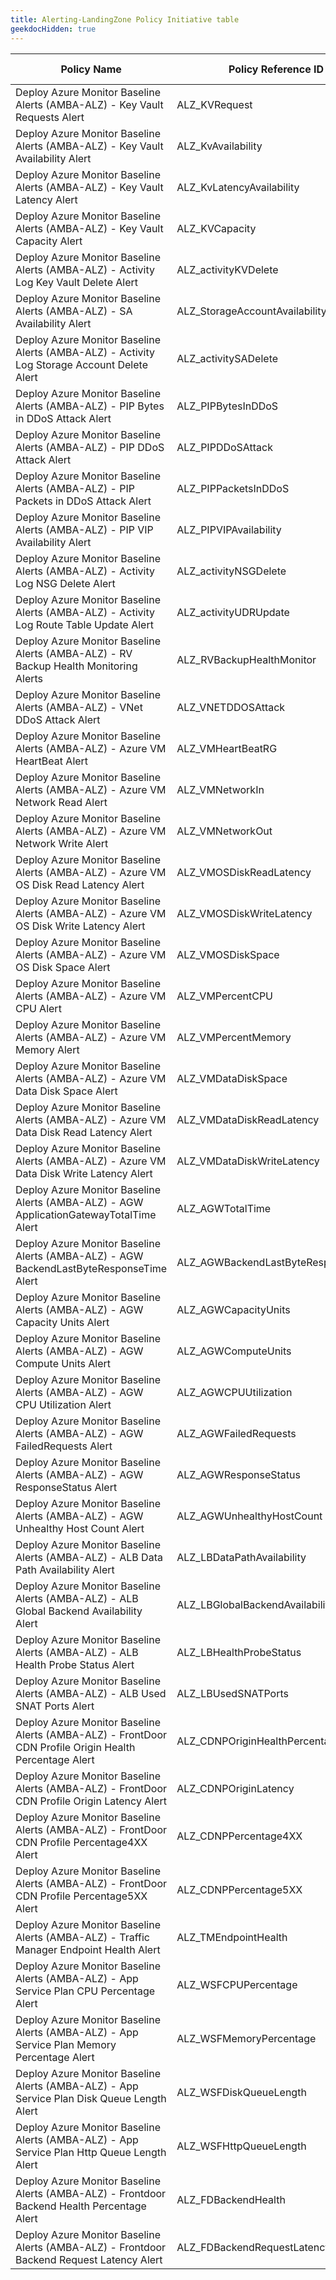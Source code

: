 ```yaml
---
title: Alerting-LandingZone Policy Initiative table
geekdocHidden: true
---
```


| Policy  Name | Policy Reference ID | Policy code (JSON) | Default policy effect |
| ------------ | ------------------- | ------------------ | --------------------- |
| Deploy Azure Monitor Baseline Alerts (AMBA-ALZ) - Key Vault Requests Alert | ALZ_KVRequest | [Deploy-KV-Requests-Alert.json](../../../../services/KeyVault/vaults/Deploy-KV-Requests-Alert.json) | disabled |
| Deploy Azure Monitor Baseline Alerts (AMBA-ALZ) - Key Vault Availability Alert | ALZ_KvAvailability | [Deploy-KV-Availability-Alert.json](../../../../services/KeyVault/vaults/Deploy-KV-Availability-Alert.json) | disabled |
| Deploy Azure Monitor Baseline Alerts (AMBA-ALZ) - Key Vault Latency Alert | ALZ_KvLatencyAvailability | [Deploy-KV-Latency-Alert.json](../../../../services/KeyVault/vaults/Deploy-KV-Latency-Alert.json) | disabled |
| Deploy Azure Monitor Baseline Alerts (AMBA-ALZ) - Key Vault Capacity Alert | ALZ_KVCapacity | [Deploy-KV-Capacity-Alert.json](../../../../services/KeyVault/vaults/Deploy-KV-Capacity-Alert.json) | disabled |
| Deploy Azure Monitor Baseline Alerts (AMBA-ALZ) - Activity Log Key Vault Delete Alert | ALZ_activityKVDelete | [Deploy-ActivityLog-KeyVault-Del.json](../../../../services/KeyVault/vaults/Deploy-ActivityLog-KeyVault-Del.json) | deployIfNotExists |
| Deploy Azure Monitor Baseline Alerts (AMBA-ALZ) - SA Availability Alert | ALZ_StorageAccountAvailability | [Deploy-SA-Availability-Alert.json](../../../../services/Storage/storageAccounts/Deploy-SA-Availability-Alert.json) | deployIfNotExists |
| Deploy Azure Monitor Baseline Alerts (AMBA-ALZ) - Activity Log Storage Account Delete Alert | ALZ_activitySADelete | [Deploy-ActivityLog-SA-Delete-Alert.json](../../../../services/Storage/storageAccounts/Deploy-ActivityLog-SA-Delete-Alert.json) | deployIfNotExists |
| Deploy Azure Monitor Baseline Alerts (AMBA-ALZ) - PIP Bytes in DDoS Attack Alert | ALZ_PIPBytesInDDoS | [Deploy-PIP-BytesInDDOSAttack-Alert.json](../../../../services/Network/publicIPAddresses/Deploy-PIP-BytesInDDOSAttack-Alert.json) | disabled |
| Deploy Azure Monitor Baseline Alerts (AMBA-ALZ) - PIP DDoS Attack Alert | ALZ_PIPDDoSAttack | [Deploy-PIP-DDOSAttack-Alert.json](../../../../services/Network/publicIPAddresses/Deploy-PIP-DDOSAttack-Alert.json) | deployIfNotExists |
| Deploy Azure Monitor Baseline Alerts (AMBA-ALZ) - PIP Packets in DDoS Attack Alert | ALZ_PIPPacketsInDDoS | [Deploy-PIP-PacketsInDDOS-Alert.json](../../../../services/Network/publicIPAddresses/Deploy-PIP-PacketsInDDOS-Alert.json) | disabled |
| Deploy Azure Monitor Baseline Alerts (AMBA-ALZ) - PIP VIP Availability Alert | ALZ_PIPVIPAvailability | [Deploy-PIP-VIPAvailability-Alert.json](../../../../services/Network/publicIPAddresses/Deploy-PIP-VIPAvailability-Alert.json) | deployIfNotExists |
| Deploy Azure Monitor Baseline Alerts (AMBA-ALZ) - Activity Log NSG Delete Alert | ALZ_activityNSGDelete | [Deploy-ActivityLog-NSG-Del.json](../../../../services/Network/networkSecurityGroups/Deploy-ActivityLog-NSG-Del.json) | deployIfNotExists |
| Deploy Azure Monitor Baseline Alerts (AMBA-ALZ) - Activity Log Route Table Update Alert | ALZ_activityUDRUpdate | [Deploy-ActivityLog-RouteTable-Update.json](../../../../services/Network/routeTables/Deploy-ActivityLog-RouteTable-Update.json) | deployIfNotExists |
| Deploy Azure Monitor Baseline Alerts (AMBA-ALZ) - RV Backup Health Monitoring Alerts | ALZ_RVBackupHealthMonitor | [Modify-RSV-BackupHealth-Alert.json](../../../../services/RecoveryServices/vaults/Modify-RSV-BackupHealth-Alert.json) | modify |
| Deploy Azure Monitor Baseline Alerts (AMBA-ALZ) - VNet DDoS Attack Alert | ALZ_VNETDDOSAttack | [Deploy-VNET-DDOSAttack-Alert.json](../../../../services/Network/virtualNetworks/Deploy-VNET-DDOSAttack-Alert.json) | deployIfNotExists |
| Deploy Azure Monitor Baseline Alerts (AMBA-ALZ) - Azure VM HeartBeat Alert | ALZ_VMHeartBeatRG | [Deploy-VM-HeartBeat-Alert.json](../../../../services/Compute/virtualMachines/Deploy-VM-HeartBeat-Alert.json) | deployIfNotExists |
| Deploy Azure Monitor Baseline Alerts (AMBA-ALZ) - Azure VM Network Read Alert | ALZ_VMNetworkIn | [Deploy-VM-NetworkIn-Alert.json](../../../../services/Compute/virtualMachines/Deploy-VM-NetworkIn-Alert.json) | deployIfNotExists |
| Deploy Azure Monitor Baseline Alerts (AMBA-ALZ) - Azure VM Network Write Alert | ALZ_VMNetworkOut | [Deploy-VM-NetworkOut-Alert.json](../../../../services/Compute/virtualMachines/Deploy-VM-NetworkOut-Alert.json) | deployIfNotExists |
| Deploy Azure Monitor Baseline Alerts (AMBA-ALZ) - Azure VM OS Disk Read Latency Alert | ALZ_VMOSDiskReadLatency | [Deploy-VM-OSDiskReadLatency-Alert.json](../../../../services/Compute/virtualMachines/Deploy-VM-OSDiskReadLatency-Alert.json) | deployIfNotExists |
| Deploy Azure Monitor Baseline Alerts (AMBA-ALZ) - Azure VM OS Disk Write Latency Alert | ALZ_VMOSDiskWriteLatency | [Deploy-VM-OSDiskWriteLatency-Alert.json](../../../../services/Compute/virtualMachines/Deploy-VM-OSDiskWriteLatency-Alert.json) | deployIfNotExists |
| Deploy Azure Monitor Baseline Alerts (AMBA-ALZ) - Azure VM OS Disk Space Alert | ALZ_VMOSDiskSpace | [Deploy-VM-OSDiskSpace-Alert.json](../../../../services/Compute/virtualMachines/Deploy-VM-OSDiskSpace-Alert.json) | deployIfNotExists |
| Deploy Azure Monitor Baseline Alerts (AMBA-ALZ) - Azure VM CPU Alert | ALZ_VMPercentCPU | [Deploy-VM-PercentCPU-Alert.json](../../../../services/Compute/virtualMachines/Deploy-VM-PercentCPU-Alert.json) | deployIfNotExists |
| Deploy Azure Monitor Baseline Alerts (AMBA-ALZ) - Azure VM Memory Alert | ALZ_VMPercentMemory | [Deploy-VM-PercentMemory-Alert.json](../../../../services/Compute/virtualMachines/Deploy-VM-PercentMemory-Alert.json) | deployIfNotExists |
| Deploy Azure Monitor Baseline Alerts (AMBA-ALZ) - Azure VM Data Disk Space Alert | ALZ_VMDataDiskSpace | [Deploy-VM-DataDiskSpace-Alert.json](../../../../services/Compute/virtualMachines/Deploy-VM-DataDiskSpace-Alert.json) | deployIfNotExists |
| Deploy Azure Monitor Baseline Alerts (AMBA-ALZ) - Azure VM Data Disk Read Latency Alert | ALZ_VMDataDiskReadLatency | [Deploy-VM-DataDiskReadLatency-Alert.json](../../../../services/Compute/virtualMachines/Deploy-VM-DataDiskReadLatency-Alert.json) | deployIfNotExists |
| Deploy Azure Monitor Baseline Alerts (AMBA-ALZ) - Azure VM Data Disk Write Latency Alert | ALZ_VMDataDiskWriteLatency | [Deploy-VM-DataDiskWriteLatency-Alert.json](../../../../services/Compute/virtualMachines/Deploy-VM-DataDiskWriteLatency-Alert.json) | deployIfNotExists |
| Deploy Azure Monitor Baseline Alerts (AMBA-ALZ) - AGW ApplicationGatewayTotalTime Alert | ALZ_AGWTotalTime | [Deploy-AGW-ApplicationGatewayTotalTime-Alert.json](../../../../services/Network/applicationGateways/Deploy-AGW-ApplicationGatewayTotalTime-Alert.json) | deployIfNotExists |
| Deploy Azure Monitor Baseline Alerts (AMBA-ALZ) - AGW BackendLastByteResponseTime Alert | ALZ_AGWBackendLastByteResponseTime | [Deploy-AGW-BackendLastByteResponseTime-Alert.json](../../../../services/Network/applicationGateways/Deploy-AGW-BackendLastByteResponseTime-Alert.json) | deployIfNotExists |
| Deploy Azure Monitor Baseline Alerts (AMBA-ALZ) - AGW Capacity Units Alert | ALZ_AGWCapacityUnits | [Deploy-AGW-CapacityUnits-Alert.json](../../../../services/Network/applicationGateways/Deploy-AGW-CapacityUnits-Alert.json) | deployIfNotExists |
| Deploy Azure Monitor Baseline Alerts (AMBA-ALZ) - AGW Compute Units Alert | ALZ_AGWComputeUnits | [Deploy-AGW-ComputeUnits-Alert.json](../../../../services/Network/applicationGateways/Deploy-AGW-ComputeUnits-Alert.json) | deployIfNotExists |
| Deploy Azure Monitor Baseline Alerts (AMBA-ALZ) - AGW CPU Utilization Alert | ALZ_AGWCPUUtilization | [Deploy-AGW-CPUUtil-Alert.json](../../../../services/Network/applicationGateways/Deploy-AGW-CPUUtil-Alert.json) | deployIfNotExists |
| Deploy Azure Monitor Baseline Alerts (AMBA-ALZ) - AGW FailedRequests Alert | ALZ_AGWFailedRequests | [Deploy-AGW-FailedRequests-Alert.json](../../../../services/Network/applicationGateways/Deploy-AGW-FailedRequests-Alert.json) | deployIfNotExists |
| Deploy Azure Monitor Baseline Alerts (AMBA-ALZ) - AGW ResponseStatus Alert | ALZ_AGWResponseStatus | [Deploy-AGW-ResponseStatus-Alert.json](../../../../services/Network/applicationGateways/Deploy-AGW-ResponseStatus-Alert.json) | deployIfNotExists |
| Deploy Azure Monitor Baseline Alerts (AMBA-ALZ) - AGW Unhealthy Host Count Alert | ALZ_AGWUnhealthyHostCount | [Deploy-AGW-UnhealthyHostCount-Alert.json](../../../../services/Network/applicationGateways/Deploy-AGW-UnhealthyHostCount-Alert.json) | deployIfNotExists |
| Deploy Azure Monitor Baseline Alerts (AMBA-ALZ) - ALB Data Path Availability Alert | ALZ_LBDataPathAvailability | [Deploy-LB-DatapathAvailability-Alert.json](../../../../services/Network/loadBalancers/Deploy-LB-DatapathAvailability-Alert.json) | deployIfNotExists |
| Deploy Azure Monitor Baseline Alerts (AMBA-ALZ) - ALB Global Backend Availability Alert | ALZ_LBGlobalBackendAvailability | [Deploy-LB-GlobalBackendAvailability-Alert.json](../../../../services/Network/loadBalancers/Deploy-LB-GlobalBackendAvailability-Alert.json) | deployIfNotExists |
| Deploy Azure Monitor Baseline Alerts (AMBA-ALZ) - ALB Health Probe Status Alert | ALZ_LBHealthProbeStatus | [Deploy-LB-HealthProbeStatus-Alert.json](../../../../services/Network/loadBalancers/Deploy-LB-HealthProbeStatus-Alert.json) | deployIfNotExists |
| Deploy Azure Monitor Baseline Alerts (AMBA-ALZ) - ALB Used SNAT Ports Alert | ALZ_LBUsedSNATPorts | [Deploy-LB-UsedSNATPorts-Alert.json](../../../../services/Network/loadBalancers/Deploy-LB-UsedSNATPorts-Alert.json) | deployIfNotExists |
| Deploy Azure Monitor Baseline Alerts (AMBA-ALZ) - FrontDoor CDN Profile Origin Health Percentage Alert | ALZ_CDNPOriginHealthPercentage | [Deploy-CDNP-OriginHealthPercentage-Alert.json](../../../../services/Cdn/profiles/Deploy-CDNP-OriginHealthPercentage-Alert.json) | deployIfNotExists |
| Deploy Azure Monitor Baseline Alerts (AMBA-ALZ) - FrontDoor CDN Profile Origin Latency Alert | ALZ_CDNPOriginLatency | [Deploy-CDNP-OriginLatency-Alert.json](../../../../services/Cdn/profiles/Deploy-CDNP-OriginLatency-Alert.json) | disabled |
| Deploy Azure Monitor Baseline Alerts (AMBA-ALZ) - FrontDoor CDN Profile Percentage4XX Alert | ALZ_CDNPPercentage4XX | [Deploy-CDNP-Percentage4XX-Alert.json](../../../../services/Cdn/profiles/Deploy-CDNP-Percentage4XX-Alert.json) | deployIfNotExists |
| Deploy Azure Monitor Baseline Alerts (AMBA-ALZ) - FrontDoor CDN Profile Percentage5XX Alert | ALZ_CDNPPercentage5XX | [Deploy-CDNP-Percentage5XX-Alert.json](../../../../services/Cdn/profiles/Deploy-CDNP-Percentage5XX-Alert.json) | deployIfNotExists |
| Deploy Azure Monitor Baseline Alerts (AMBA-ALZ) - Traffic Manager Endpoint Health Alert | ALZ_TMEndpointHealth | [Deploy-TM-EndpointHealth-Alert.json](../../../../services/Network/trafficmanagerprofiles/Deploy-TM-EndpointHealth-Alert.json) | deployIfNotExists |
| Deploy Azure Monitor Baseline Alerts (AMBA-ALZ) - App Service Plan CPU Percentage Alert | ALZ_WSFCPUPercentage | [Deploy-WSF-CPUPercentage-Alert.json](../../../../services/Web/serverFarms/Deploy-WSF-CPUPercentage-Alert.json) | deployIfNotExists |
| Deploy Azure Monitor Baseline Alerts (AMBA-ALZ) - App Service Plan Memory Percentage Alert | ALZ_WSFMemoryPercentage | [Deploy-WSF-MemoryPercentage-Alert.json](../../../../services/Web/serverFarms/Deploy-WSF-MemoryPercentage-Alert.json) | deployIfNotExists |
| Deploy Azure Monitor Baseline Alerts (AMBA-ALZ) - App Service Plan Disk Queue Length Alert | ALZ_WSFDiskQueueLength | [Deploy-WSF-DiskQueueLength-Alert.json](../../../../services/Web/serverFarms/Deploy-WSF-DiskQueueLength-Alert.json) | deployIfNotExists |
| Deploy Azure Monitor Baseline Alerts (AMBA-ALZ) - App Service Plan Http Queue Length Alert | ALZ_WSFHttpQueueLength | [Deploy-WSF-HttpQueueLength-Alert.json](../../../../services/Web/serverFarms/Deploy-WSF-HttpQueueLength-Alert.json) | deployIfNotExists |
| Deploy Azure Monitor Baseline Alerts (AMBA-ALZ) - Frontdoor Backend Health Percentage Alert | ALZ_FDBackendHealth | [Deploy-FD-BackendHealth-Alert.json](../../../../services/Network/frontDoors/Deploy-FD-BackendHealth-Alert.json) | disabled |
| Deploy Azure Monitor Baseline Alerts (AMBA-ALZ) - Frontdoor Backend Request Latency Alert | ALZ_FDBackendRequestLatency | [Deploy-FD-BackendRequestLatency-Alert.json](../../../../services/Network/frontDoors/Deploy-FD-BackendRequestLatency-Alert.json) | disabled |
